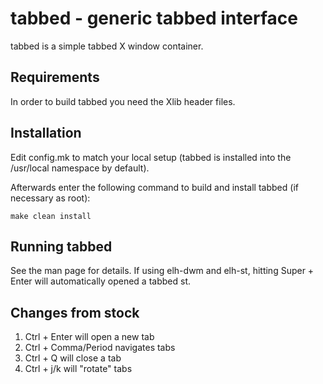 tabbed - generic tabbed interface
=================================
tabbed is a simple tabbed X window container.

Requirements
------------
In order to build tabbed you need the Xlib header files.

Installation
------------
Edit config.mk to match your local setup (tabbed is installed into
the /usr/local namespace by default).

Afterwards enter the following command to build and install tabbed
(if necessary as root):

    make clean install

Running tabbed
--------------
See the man page for details.
If using elh-dwm and elh-st, hitting Super + Enter will automatically opened a tabbed st.

Changes from stock
------------------
1. Ctrl + Enter will open a new tab
2. Ctrl + Comma/Period navigates tabs
3. Ctrl + Q will close a tab 
4. Ctrl + j/k will "rotate" tabs
